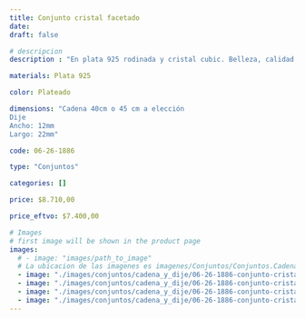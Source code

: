 ```yaml
---
title: Conjunto cristal facetado
date: 
draft: false

# descripcion
description : "En plata 925 rodinada y cristal cubic. Belleza, calidad y delicadeza."

materials: Plata 925

color: Plateado

dimensions: "Cadena 40cm o 45 cm a elección
Dije
Ancho: 12mm 
Largo: 22mm"

code: 06-26-1886

type: "Conjuntos"

categories: []

price: $8.710,00

price_eftvo: $7.400,00

# Images
# first image will be shown in the product page
images:
  # - image: "images/path_to_image"
  # La ubicacion de las imagenes es imagenes/Conjuntos/Conjuntos.Cadena y Dije/06-26-1886-conjunto-cristal-facetado
  - image: "./images/conjuntos/cadena_y_dije/06-26-1886-conjunto-cristal-facetado_a.jpg"
  - image: "./images/conjuntos/cadena_y_dije/06-26-1886-conjunto-cristal-facetado_b.jpg"
  - image: "./images/conjuntos/cadena_y_dije/06-26-1886-conjunto-cristal-facetado_c.jpg"
  - image: "./images/conjuntos/cadena_y_dije/06-26-1886-conjunto-cristal-facetado_d.jpg"
---
```

